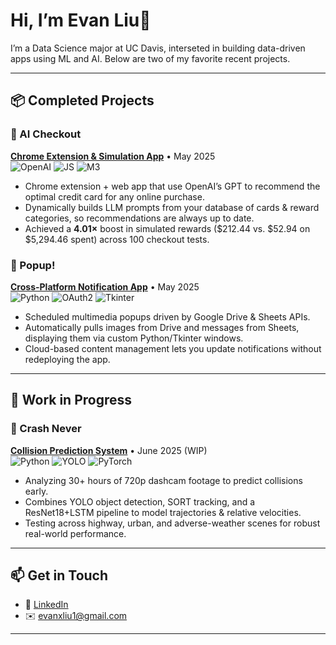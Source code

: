# Hi, I’m Evan Liu👋

I’m a Data Science major at UC Davis, interseted in building data-driven apps using ML and AI. Below are two of my favorite recent projects.

---

## 📦 Completed Projects

### 🚀 AI Checkout
[**Chrome Extension & Simulation App**](https://github.com/evanxliu1/AICheckout) • May 2025  
![OpenAI](https://img.shields.io/badge/OpenAI-API-blue) ![JS](https://img.shields.io/badge/JavaScript-ES6-yellow) ![M3](https://img.shields.io/badge/Manifest%20V3-lightgrey)  

- Chrome extension + web app that use OpenAI’s GPT to recommend the optimal credit card for any online purchase.  
- Dynamically builds LLM prompts from your database of cards & reward categories, so recommendations are always up to date.  
- Achieved a **4.01×** boost in simulated rewards ($212.44 vs. $52.94 on \$5,294.46 spent) across 100 checkout tests.

### 🔔 Popup!
[**Cross-Platform Notification App**](https://github.com/evanxliu1/popup) • May 2025  
![Python](https://img.shields.io/badge/Python-3.10-blue) ![OAuth2](https://img.shields.io/badge/OAuth2-green) ![Tkinter](https://img.shields.io/badge/Tkinter-grey)  

- Scheduled multimedia popups driven by Google Drive & Sheets APIs.  
- Automatically pulls images from Drive and messages from Sheets, displaying them via custom Python/Tkinter windows.  
- Cloud-based content management lets you update notifications without redeploying the app.

---

## 🚧 Work in Progress

### 📸 Crash Never  
[**Collision Prediction System**](https://github.com/your-username/crash-never) • June 2025 (WIP)  
![Python](https://img.shields.io/badge/Python-3.10-blue) ![YOLO](https://img.shields.io/badge/YOLO-darkred) ![PyTorch](https://img.shields.io/badge/PyTorch-orange)  

- Analyzing 30+ hours of 720p dashcam footage to predict collisions early.  
- Combines YOLO object detection, SORT tracking, and a ResNet18+LSTM pipeline to model trajectories & relative velocities.  
- Testing across highway, urban, and adverse-weather scenes for robust real-world performance.

---

## 📫 Get in Touch

- 🔗 [LinkedIn](https://linkedin.com/in/evanxliu1)  
- ✉️ evanxliu1@gmail.com 

---
